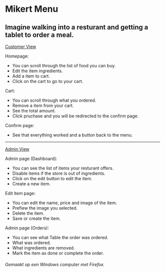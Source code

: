 <h1>Mikert Menu</h1>
<h2>Imagine walking into a resturant and getting a tablet to order a meal.</h2>
<p><a href="https://mikert1.github.io/Mikert-food-menu/index.html">Customer View</a></p>
<p>Homepage:</p>
<ul>
    <li>You can scroll through the list of food you can buy.</li>
    <li>Edit the item ingredients.</li>
    <li>Add a item to cart.</li>
    <li>Click on the cart to go to your cart.</li>
</ul>
<p>Cart:</p>
<ul>
    <li>You can scroll through what you ordered.</li>
    <li>Remove a item from your cart.</li>
    <li>See the total amount.</li>
    <li>Click pruchase and you will be redirected to the confirm page.</li>
</ul>
<p>Confirm page:</p>
<ul>
    <li>See that everything worked and a button back to the menu.</li>
</ul>

<hr>

<p><a href="https://mikert1.github.io/Mikert-food-menu/admin.html">Admin View</a></p>

<p>Admin page (Dashboard):</p>
<ul>
    <li>You can see the list of items your resturant offers.</li>
    <li>Disable items if the store is out of ingredients.</li>
    <li>Click on the edit button to edit the item.</li>
    <li>Create a new item.</li>
</ul>
<p>Edit item page:</p>
<ul>
    <li>You can edit the name, price and image of the item.</li>
    <li>Prefiew the image you selected.</li>
    <li>Delete the item.</li>
    <li>Save or create the item.</li>
</ul>
<p>Admin page (Orders):</p>
<ul>
    <li>You can see what Table the order was ordered.</li>
    <li>What was ordered.</li>
    <li>What ingredients are removed.</li>
    <li>Mark the item as done or complete the order.</li>
</ul>

<h6>Gemaakt op een Windows computer met Firefox.</h6>